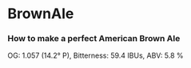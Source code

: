 # BrownAle
### How to make a perfect American Brown Ale  
OG: 1.057 (14.2° P), Bitterness: 59.4 IBUs, ABV: 5.8 %
